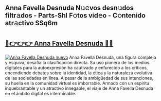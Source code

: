 ## Anna Favella Desnuda N𝚞𝚎vos desn𝚞dos filtr𝚊dos - Parts-ShI F𝚘tos vid𝚎o - C𝚘ntenido atr𝚊ctivo SSq6m

# <h2><a href="http://mb56es.tromn.icu/?c=Anna+Favella+Desnuda">🔗👉👉👉 Anna Favella Desnuda 🔗🔗</a></h2>

[![Anna Favella Desnuda nuevo](https://i.imgur.com/pEAQMta.gif)](http://mb56es.tromn.icu/?c=Anna+Favella+Desnuda)
Anna Favella Desnuda, una figura compleja y esquiva, desafía la clasificación directa. Su uso pionero de los medios digitales para la autoexpresión ha cautivado y enfurecido a los críticos, encendiendo debates sobre la identidad, la ética y la naturaleza evolutiva de las sociedades en línea. A pesar de la ambigüedad de sus intenciones, su huella en la comunidad virtual es imborrable. Armado con un espíritu inquebrantable y un atractivo innegable, el viaje de Anna Favella Desnuda en el ámbito digital es interminable.
